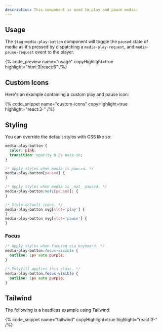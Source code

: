```yaml
---
description: This component is used to play and pause media.
---
```


## Usage

The `$tag:media-play-button` component will toggle the `paused` state of media as it's pressed by
dispatching a `media-play-request`, and `media-pause-request` event to the player.

{% code_preview name="usage" copyHighlight=true highlight="html:3|react:6" /%}

## Custom Icons

Here's an example containing a custom play and pause icon:

{% code_snippet name="custom-icons" copyHighlight=true highlight="react:3-" /%}

## Styling

You can override the default styles with CSS like so:

```css {% copy=true %}
media-play-button {
  color: pink;
  transition: opacity 0.2s ease-in;
}

/* Apply styles when media is paused. */
media-play-button[paused] {
}

/* Apply styles when media is _not_ paused. */
media-play-button:not([paused]) {
}

/* Style default icons. */
media-play-button svg[slot='play'] {
}
media-play-button svg[slot='pause'] {
}
```

### Focus

```css {% copy=true %}
/* Apply styles when focused via keyboard. */
media-play-button:focus-visible {
  outline: 1px auto purple;
}

/* Polyfill applies this class. */
media-play-button.focus-visible {
  outline: 1px auto purple;
}
```

## Tailwind

The following is a headless example using Tailwind:

{% code_snippet name="tailwind" copyHighlight=true highlight="react:3-" /%}
